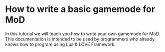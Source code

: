 # How to write a basic gamemode for MoD
In this tutorial we will teach you how to write your own gamemode for MoD. This documentation is intended to be used by programmers who already knows how to program using Lua & LÖVE Framework.
